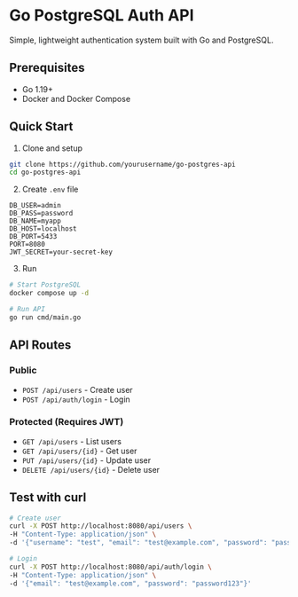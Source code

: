 # Go PostgreSQL Auth API

Simple, lightweight authentication system built with Go and PostgreSQL.

## Prerequisites

- Go 1.19+
- Docker and Docker Compose

## Quick Start

1. Clone and setup

```bash
git clone https://github.com/yourusername/go-postgres-api
cd go-postgres-api
```

2. Create `.env` file

```env
DB_USER=admin
DB_PASS=password
DB_NAME=myapp
DB_HOST=localhost
DB_PORT=5433
PORT=8080
JWT_SECRET=your-secret-key
```

3. Run

```bash
# Start PostgreSQL
docker compose up -d

# Run API
go run cmd/main.go
```

## API Routes

### Public

- `POST /api/users` - Create user
- `POST /api/auth/login` - Login

### Protected (Requires JWT)

- `GET /api/users` - List users
- `GET /api/users/{id}` - Get user
- `PUT /api/users/{id}` - Update user
- `DELETE /api/users/{id}` - Delete user

## Test with curl

```bash
# Create user
curl -X POST http://localhost:8080/api/users \
-H "Content-Type: application/json" \
-d '{"username": "test", "email": "test@example.com", "password": "password123"}'

# Login
curl -X POST http://localhost:8080/api/auth/login \
-H "Content-Type: application/json" \
-d '{"email": "test@example.com", "password": "password123"}'
```
